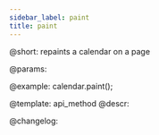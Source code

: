 ```yaml
---
sidebar_label: paint
title: paint
---          
```


@short: repaints a calendar on a page


@params:




@example:
calendar.paint();


@template: api_method
@descr:





@changelog:


